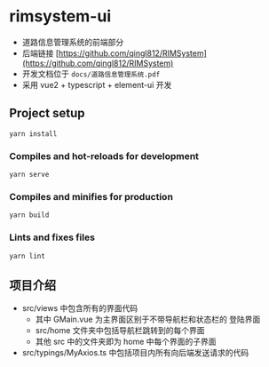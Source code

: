 # rimsystem-ui

- 道路信息管理系统的前端部分
- 后端链接 [https://github.com/qingl812/RIMSystem](https://github.com/qingl812/RIMSystem)
- 开发文档位于 `docs/道路信息管理系统.pdf`
- 采用 vue2 + typescript + element-ui 开发

## Project setup

```shell
yarn install
```

### Compiles and hot-reloads for development

```shell
yarn serve
```

### Compiles and minifies for production

```shell
yarn build
```

### Lints and fixes files

```shell
yarn lint
```

## 项目介绍

- src/views 中包含所有的界面代码
  - 其中 GMain.vue 为主界面区别于不带导航栏和状态栏的 登陆界面
  - src/home 文件夹中包括导航栏跳转到的每个界面
  - 其他 src 中的文件夹即为 home 中每个界面的子界面
- src/typings/MyAxios.ts 中包括项目内所有向后端发送请求的代码

